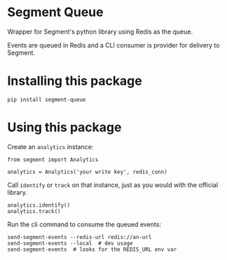 # Segment Queue

Wrapper for Segment's python library using Redis as the queue.

Events are queued in Redis and a CLI consumer is provider for delivery to Segment.


# Installing this package

    pip install segment-queue


# Using this package
Create an `analytics` instance:

    from segment import Analytics

    analytics = Analytics('your write key', redis_conn)

Call `identify` or `track` on that instance, just as you would with the official library.

    analytics.identify()
    analytics.track()

Run the cli command to consume the queued events:

    send-segment-events --redis-url redis://an-url
    send-segment-events --local  # dev usage
    send-segment-events  # looks for the REDIS_URL env var
